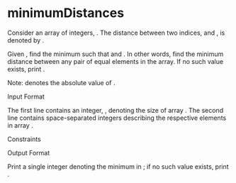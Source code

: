 # minimumDistances

Consider an array of  integers, . The distance between two indices,  and , is denoted by .

Given , find the minimum  such that  and . In other words, find the minimum distance between any pair of equal elements in the array. If no such value exists, print .

Note:  denotes the absolute value of .

Input Format

The first line contains an integer, , denoting the size of array . 
The second line contains  space-separated integers describing the respective elements in array .

Constraints

Output Format

Print a single integer denoting the minimum  in ; if no such value exists, print .
